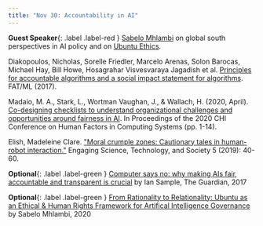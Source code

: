 ```yaml
---
title: "Nov 30: Accountability in AI"
---
```


**Guest Speaker**{: .label .label-red } [Sabelo Mhlambi](https://cyber.harvard.edu/people/sabelo-mhlambi) on global south perspectives in AI policy and on [Ubuntu Ethics](https://ubuntuethics.com/). 

Diakopoulos, Nicholas, Sorelle Friedler, Marcelo Arenas, Solon Barocas, Michael Hay, Bill Howe, Hosagrahar Visvesvaraya Jagadish et al. [Principles for accountable algorithms and a social impact statement for algorithms](https://www.fatml.org/resources/principles-for-accountable-algorithms). FAT/ML (2017).

Madaio, M. A., Stark, L., Wortman Vaughan, J., & Wallach, H. (2020, April). [Co-designing checklists to understand organizational challenges and opportunities around fairness in AI](https://dl.acm.org/doi/pdf/10.1145/3313831.3376445). In Proceedings of the 2020 CHI Conference on Human Factors in Computing Systems (pp. 1-14).

Elish, Madeleine Clare. ["Moral crumple zones: Cautionary tales in human-robot interaction."](https://www.estsjournal.org/4spress/index.php/ests/article/download/260/177) Engaging Science, Technology, and Society 5 (2019): 40-60.

**Optional**{: .label .label-green } [Computer says no: why making AIs fair, accountable and transparent is crucial](https://www.theguardian.com/science/2017/nov/05/computer-says-no-why-making-ais-fair-accountable-and-transparent-is-crucial#:~:text=Artificial%20intelligence%20(AI)-,Computer%20says%20no%3A%20why%20making%20AIs%20fair,accountable%20and%20transparent%20is%20crucial&text=In%20October%2C%20American%20teachers%20prevailed,test%20scores%20against%20state%20averages) by Ian Sample, The Guardian, 2017

**Optional**{: .label .label-green } [From Rationality to Relationality: Ubuntu as an Ethical & Human Rights Framework for Artifical Intelligence Governance](https://carrcenter.hks.harvard.edu/publications/rationality-relationality-ubuntu-ethical-and-human-rights-framework-artificial) by Sabelo Mhlambi, 2020
